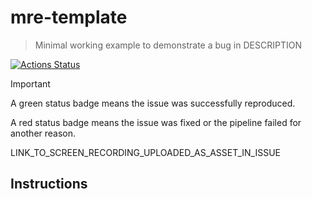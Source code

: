 # mre-template

> Minimal working example to demonstrate a bug in DESCRIPTION

[![Actions Status](https://github.com/mdapi-issues/mre-template/actions/workflows/default.yml/badge.svg?branch=main)](https://github.com/mdapi-issues/mre-template/actions?query=branch:main)

> [!IMPORTANT]
> A green status badge means the issue was successfully reproduced.
>
> A red status badge means the issue was fixed or the pipeline failed for another reason.

LINK_TO_SCREEN_RECORDING_UPLOADED_AS_ASSET_IN_ISSUE

## Instructions
